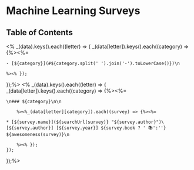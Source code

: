 # Machine Learning Surveys

## Table of Contents

<% _(data).keys().each((letter) => {
    _(data[letter]).keys().each((category) => {%><%=

`- [${category}](#${category.split(' ').join('-').toLowerCase()})\n`

    %><% });
});%>
<% _(data).keys().each((letter) => {
    _(data[letter]).keys().each((category) => {%><%=

`\n### ${category}\n\n`

        %><%_(data[letter][category]).each((survey) => {%><%=

`* [${survey.name}](${searchUrl(survey)} "${survey.author}")\
 [${survey.author}] [${survey.year}] ${survey.book ? ' 📚':''} ${awesomeness(survey)}\n`

        %><% });
    });
});%>
